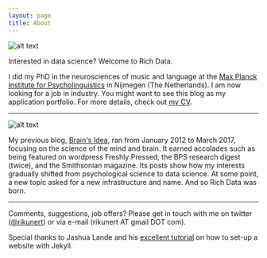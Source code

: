 ```yaml
---
layout: page
title: About
---
```


![alt text](https://github.com/rikunert/rikunert.github.io/raw/master/pictures/RichardKunert_002_MvD_small-300x300.jpg "Richard Kunert, PhD")


Interested in data science? Welcome to Rich Data. 

I did my PhD in the neurosciences of music and language at the [Max Planck Institute 
for Psycholinguistics](http://www.mpi.nl/) in Nijmegen (The Netherlands). 
I am now looking for a job in industry.
You might want to see this blog as my application portfolio. 
For more details, check out [my CV](rikunert.com/CV).

***
![alt text](https://github.com/rikunert/rikunert.github.io/raw/master/pictures/brainsidea_logo.png "Brain's Idea logo")

My previous blog, [Brain's Idea](https://brainsidea.wordpress.com/), ran from January 2012 to March 2017, focusing on the science of the mind and brain.
It earned accolades such as being featured on wordpress Freshly Pressed, the BPS research digest (twice), and the Smithsonian magazine. 
Its posts show how my interests gradually shifted from psychological science to data science. 
At some point, a new topic asked for a new infrastructure and name. 
And so Rich Data was born.

***
Comments, suggestions, job offers? Please get in touch with me on twitter ([@rikunert](https://twitter.com/rikunert)) or via e-mail (rikunert AT gmail DOT com).

Special thanks to Jashua Lande and his [excellent tutorial](http://joshualande.com/jekyll-github-pages-poole) on how to set-up a website with Jekyll. 